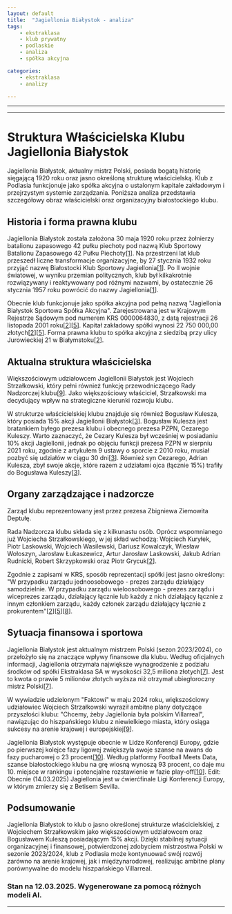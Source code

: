 ```yaml
---
layout: default
title:  "Jagiellonia Białystok - analiza"
tags: 
    - ekstraklasa
    - klub prywatny
    - podlaskie
    - analiza
    - spółka akcyjna

categories:
    - ekstraklasa
    - analizy

---
```


[1]: https://pl.wikipedia.org/wiki/Jagiellonia_Bia%C5%82ystok  
[2]: https://krs-pobierz.pl/jagiellonia-bialystok-sportowa-spolka-akcyjna-i86998  
[3]: https://www.sport.pl/pilka/7,65039,27629673,prezes-pzpn-i-jego-syn-pozbyli-sie-akcji-jagiellonii-bialostocki.html  
[4]: https://pl.wikipedia.org/wiki/Jagiellonia_Bia%C5%82ystok_w_sezonie_2021/2022  
[5]: https://krs-pobierz.pl/jagiellonia-bialystok-sportowa-spolka-akcyjna-i0000064830  
[6]: https://pl.wikipedia.org/wiki/Podbeskidzie_Bielsko-Bia%C5%82a  
[7]: https://www.radio.bialystok.pl/wiadomosci/index/id/240493  
[8]: https://rejestr.io/krs/64830/jagiellonia-bialystok-sportowa  
[9]: https://sport.fakt.pl/wlasciciel-jagiellonii-chcemy-byc-polskim-villarreal/rqqz3vd  
[10]: https://przegladsportowy.onet.pl/pilka-nozna/liga-konferencji-europy/polska-najwiekszym-wygranym-w-lidze-konferencji-brawo-marzenie-moze-sie-spelnic/sfgz4p1  
[11]: https://jagiellonia.pl/ludziejagi  
[12]: https://www.jagiellonia.pl/oklubie  
[13]: https://jagiellonia.net/dzial,8.html  
[14]: https://www.jagiellonia.pl/ludziejagi  
[15]: https://aleo.com/pl/firma/jagiellonia-bialystok-sportowa-spolka-akcyjna  
[16]: https://rejestr.io/krs/64830/jagiellonia-bialystok-sportowa/powiazania  
[17]: https://bi.im-g.pl/im/fe/05/1a/z27285246IER,DLOBI.jpg?sa=X&ved=2ahUKEwj8pIqHjoWMAxUMRKQEHU3SIXcQ_B16BAgBEAI  
[18]: https://sport.tvp.pl/79318784/prezes-jagiellonii-nie-pozwole-na-przejedzenie-pieniedzy-z-mistrzostwa  
[19]: https://sport.tvp.pl/75872723/o-biznesie-sporcie-i-dumie-podlasia-z-szefem-rady-nadzorczej-jagiellonii-bialystok-wojciechem-strzalkowskim-w-jagiellonii-brakowalo-na-wszystko-wywiad  
[20]: https://sportowy24.pl/liga-konferencji-jagiellonia-i-legia-przed-szansa-na-kolejne-miliony-od-uefa/ar/c2-19086141  
[21]: https://poranny.pl/wojciech-strzalkowski-chce-sie-czuc-pomocny-i-potrzebny-wszystkim-staram-sie-poswiecac-czas/ar/c3-17679603  
[22]: https://poranny.pl/atak-na-kibica-z-belgii-po-meczu-w-bialymstoku-wsrod-podejrzanych-jest-zolnierz/ar/c1p2-27358611  
[23]: https://gol24.pl/tyle-legia-warszawa-i-jagiellonia-bialystok-zarobily-juz-w-lidze-konferencji-z-tytulu-premii-a-bedzie-jeszcze-wiecej/ar/c2-18928503  

---

---


# Struktura Właścicielska Klubu Jagiellonia Białystok

Jagiellonia Białystok, aktualny mistrz Polski, posiada bogatą historię sięgającą 1920 roku oraz jasno określoną strukturę właścicielską. Klub z Podlasia funkcjonuje jako spółka akcyjna o ustalonym kapitale zakładowym i przejrzystym systemie zarządzania. Poniższa analiza przedstawia szczegółowy obraz właścicielski oraz organizacyjny białostockiego klubu.

## Historia i forma prawna klubu

Jagiellonia Białystok została założona 30 maja 1920 roku przez żołnierzy batalionu zapasowego 42 pułku piechoty pod nazwą Klub Sportowy Batalionu Zapasowego 42 Pułku Piechoty\[[1]\]. Na przestrzeni lat klub przeszedł liczne transformacje organizacyjne, by 27 stycznia 1932 roku przyjąć nazwę Białostocki Klub Sportowy Jagiellonia\[[1]\]. Po II wojnie światowej, w wyniku przemian politycznych, klub był kilkakrotnie rozwiązywany i reaktywowany pod różnymi nazwami, by ostatecznie 26 stycznia 1957 roku powrócić do nazwy Jagiellonia\[[1]\].

Obecnie klub funkcjonuje jako spółka akcyjna pod pełną nazwą "Jagiellonia Białystok Sportowa Spółka Akcyjna". Zarejestrowana jest w Krajowym Rejestrze Sądowym pod numerem KRS 0000064830, z datą rejestracji 26 listopada 2001 roku\[[2]\]\[[5]\]. Kapitał zakładowy spółki wynosi 22 750 000,00 złotych\[[2]\]\[[5]\]. Forma prawna klubu to spółka akcyjna z siedzibą przy ulicy Jurowieckiej 21 w Białymstoku\[[2]\].

## Aktualna struktura właścicielska

Większościowym udziałowcem Jagiellonii Białystok jest Wojciech Strzałkowski, który pełni również funkcję przewodniczącego Rady Nadzorczej klubu\[[9]\]. Jako większościowy właściciel, Strzałkowski ma decydujący wpływ na strategiczne kierunki rozwoju klubu.

W strukturze właścicielskiej klubu znajduje się również Bogusław Kulesza, który posiada 15% akcji Jagiellonii Białystok\[[3]\]. Bogusław Kulesza jest bratankiem byłego prezesa klubu i obecnego prezesa PZPN, Cezarego Kuleszy. Warto zaznaczyć, że Cezary Kulesza był wcześniej w posiadaniu 10% akcji Jagiellonii, jednak po objęciu funkcji prezesa PZPN w sierpniu 2021 roku, zgodnie z artykułem 9 ustawy o sporcie z 2010 roku, musiał pozbyć się udziałów w ciągu 30 dni\[[3]\]. Również syn Cezarego, Adrian Kulesza, zbył swoje akcje, które razem z udziałami ojca (łącznie 15%) trafiły do Bogusława Kuleszy\[[3]\].

## Organy zarządzające i nadzorcze

Zarząd klubu reprezentowany jest przez prezesa Zbigniewa Ziemowita Deptułę.

Rada Nadzorcza klubu składa się z kilkunastu osób. Oprócz wspomnianego już Wojciecha Strzałkowskiego, w jej skład wchodzą: Wojciech Kuryłek, Piotr Laskowski, Wojciech Wasilewski, Dariusz Kowalczyk, Wiesław Wołoszyn, Jarosław Łukaszewicz, Artur Jarosław Laskowski, Jakub Adrian Rudnicki, Robert Skrzypkowski oraz Piotr Grycuk\[[2]\].

Zgodnie z zapisami w KRS, sposób reprezentacji spółki jest jasno określony: "W przypadku zarządu jednoosobowego - prezes zarządu działający samodzielnie. W przypadku zarządu wieloosobowego - prezes zarządu i wiceprezes zarządu, działający łącznie lub każdy z nich działający łącznie z innym członkiem zarządu, każdy członek zarządu działający łącznie z prokurentem"\[[2]\]\[[5]\]\[[8]\].

## Sytuacja finansowa i sportowa

Jagiellonia Białystok jest aktualnym mistrzem Polski (sezon 2023/2024), co przełożyło się na znaczące wpływy finansowe dla klubu. Według oficjalnych informacji, Jagiellonia otrzymała największe wynagrodzenie z podziału środków od spółki Ekstraklasa SA w wysokości 32,5 miliona złotych\[[7]\]. Jest to kwota o prawie 5 milionów złotych wyższa niż otrzymał ubiegłoroczny mistrz Polski\[[7]\].

W wywiadzie udzielonym "Faktowi" w maju 2024 roku, większościowy udziałowiec Wojciech Strzałkowski wyraził ambitne plany dotyczące przyszłości klubu: "Chcemy, żeby Jagiellonia była polskim Villarreal", nawiązując do hiszpańskiego klubu z niewielkiego miasta, który osiąga sukcesy na arenie krajowej i europejskiej\[[9]\].

Jagiellonia Białystok występuje obecnie w Lidze Konferencji Europy, gdzie po pierwszej kolejce fazy ligowej zwiększyła swoje szanse na awans do fazy pucharowej o 23 procent\[[10]\]. Według platformy Football Meets Data, szanse białostockiego klubu na grę wiosną wynoszą 93 procent, co daje mu 10. miejsce w rankingu i potencjalne rozstawienie w fazie play-off\[[10]\].
Edit: Obecnie (14.03.2025) Jagiellonia jest w ćwierćfinale Ligi Konferencji Europy, w którym zmierzy się z Betisem Sevilla.

## Podsumowanie

Jagiellonia Białystok to klub o jasno określonej strukturze właścicielskiej, z Wojciechem Strzałkowskim jako większościowym udziałowcem oraz Bogusławem Kuleszą posiadającym 15% akcji. Dzięki stabilnej sytuacji organizacyjnej i finansowej, potwierdzonej zdobyciem mistrzostwa Polski w sezonie 2023/2024, klub z Podlasia może kontynuować swój rozwój zarówno na arenie krajowej, jak i międzynarodowej, realizując ambitne plany porównywalne do modelu hiszpańskiego Villarreal.




### Stan na 12.03.2025. Wygenerowane za pomocą różnych modeli AI.
---
